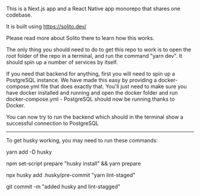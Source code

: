 This is a Next.js app and a React Native app monorepo that shares one codebase.

It is built using https://solito.dev/

Please read more about Solito there to learn how this works.

The only thing you should need to do to get this repo to work is to open the root folder of the repo in a terminal, and run the command "yarn dev". It should spin up a number of services by itself.

If you need that backend for anything, first you will need to spin up a PostgreSQL instance. We have made this easy by providing a docker-compose.yml file that does exactly that. You'll just need to make sure you have docker installed and running and open the docker folder and run docker-compose.yml - PostgreSQL should now be running thanks to Docker.

You can now try to run the backend which should in the terminal show a successful connection to PostgreSQL

---

To get husky working, you may need to run these commands:

yarn add -D husky

npm set-script prepare "husky install" && yarn prepare

npx husky add .husky/pre-commit "yarn lint-staged"

git commit -m "added husky and lint-stagged"
